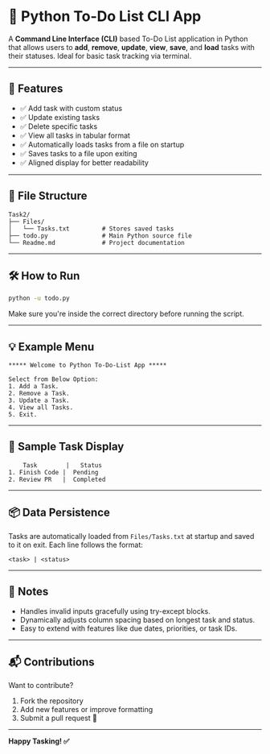 # 📝 Python To-Do List CLI App

A **Command Line Interface (CLI)** based To-Do List application in Python that allows users to **add**, **remove**, **update**, **view**, **save**, and **load** tasks with their statuses. Ideal for basic task tracking via terminal.

---

## 🚀 Features

* ✅ Add task with custom status
* ✅ Update existing tasks
* ✅ Delete specific tasks
* ✅ View all tasks in tabular format
* ✅ Automatically loads tasks from a file on startup
* ✅ Saves tasks to a file upon exiting
* ✅ Aligned display for better readability

---

## 📂 File Structure

```
Task2/
├── Files/
│   └── Tasks.txt         # Stores saved tasks
├── todo.py               # Main Python source file
└── Readme.md             # Project documentation
```

---

## 🛠 How to Run

```bash
python -u todo.py
```

Make sure you're inside the correct directory before running the script.

---

## 💡 Example Menu

```
***** Welcome to Python To-Do-List App *****

Select from Below Option:
1. Add a Task.
2. Remove a Task.
3. Update a Task.
4. View all Tasks.
5. Exit.
```

---

## 📄 Sample Task Display

```
    Task        |   Status
1. Finish Code |  Pending
2. Review PR   |  Completed
```

---

## 📦 Data Persistence

Tasks are automatically loaded from `Files/Tasks.txt` at startup and saved to it on exit. Each line follows the format:

```
<task> | <status>
```

---

## 📌 Notes

* Handles invalid inputs gracefully using try-except blocks.
* Dynamically adjusts column spacing based on longest task and status.
* Easy to extend with features like due dates, priorities, or task IDs.

---

## 📬 Contributions

Want to contribute?

1. Fork the repository
2. Add new features or improve formatting
3. Submit a pull request 🚀

---

**Happy Tasking! ✅**
